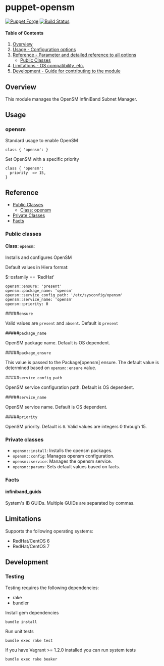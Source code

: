 # puppet-opensm

[![Puppet Forge](http://img.shields.io/puppetforge/v/treydock/opensm.svg)](https://forge.puppetlabs.com/treydock/opensm)
[![Build Status](https://travis-ci.org/treydock/puppet-module-opensm.svg?branch=master)](https://travis-ci.org/treydock/puppet-module-opensm)

#### Table of Contents

1. [Overview](#overview)
2. [Usage - Configuration options](#usage)
3. [Reference - Parameter and detailed reference to all options](#reference)
    * [Public Classes](#public-classes)
4. [Limitations - OS compatibility, etc.](#limitations)
5. [Development - Guide for contributing to the module](#development)

## Overview

This module manages the OpenSM InfiniBand Subnet Manager.

## Usage

### opensm

Standard usage to enable OpenSM

    class { 'opensm': }

Set OpenSM with a specific priority

    class { 'opensm':
      priority  => 15,
    }

## Reference

* [Public Classes](#public-classes)
  * [Class: opensm](#class-opensm)
* [Private Classes](#private-classes)
* [Facts](#facts)

### Public classes

#### Class: `opensm`:

Installs and configures OpenSM

Default values in Hiera format:

$::osfamily == 'RedHat'

    opensm::ensure: 'present'
    opensm::package_name: 'opensm'
    opensm::service_config_path: '/etc/sysconfig/opensm'
    opensm::service_name: 'opensm'
    opensm::priority: 0

#####`ensure`

Valid values are `present` and `absent`.  Default is `present`

#####`package_name`

OpenSM package name.  Default is OS dependent.

#####`package_ensure`

This value is passed to the Package[opensm] ensure.  The default value is determined based on `opensm::ensure` value.

#####`service_config_path`

OpenSM service configuration path.  Default is OS dependent.

#####`service_name`

OpenSM service name.  Default is OS dependent.

#####`priority`

OpenSM priority.  Default is `0`.  Valid values are integers 0 through 15.

### Private classes

* `opensm::install`: Installs the opensm packages.
* `opensm::config`: Manages opensm configuration.
* `opensm::service`: Manages the opensm service.
* `opensm::params`: Sets default values based on facts.

### Facts

#### infiniband_guids

System's IB GUIDs.  Multiple GUIDs are separated by commas.

## Limitations

Supports the following operating systems:

* RedHat/CentOS 6
* RedHat/CentOS 7

## Development

### Testing

Testing requires the following dependencies:

* rake
* bundler

Install gem dependencies

    bundle install

Run unit tests

    bundle exec rake test

If you have Vagrant >= 1.2.0 installed you can run system tests

    bundle exec rake beaker
